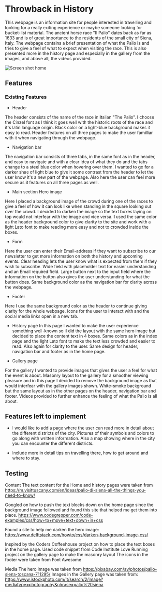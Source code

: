 # Throwback in History

This webpage is an information site for people interested in travelling and looking for a really exiting experience or maybe someone looking for bucket-list material.
The ancient horse race "Il Palio" dates back as far as 1633 and is of great importance to the residents of the small city of Siena, Italy. The webpage contains a brief presentation of what the Palio is and tries to give a feel of what to expect when visiting the race. This is also presented more in the history page and especially in the gallery from the images, and above all, the videos provided. 

![Screen shot home](/screen-shots/screen-shot-home.png.)

## Features

### Existing Features

- Header

The header consists of the name of the race in Italian "The Palio". I choose the Cinzel font as I think it goes well with the historic roots of the race and it's latin language origin. Black color on a light-blue background makes it easy to read.
Header features on all three pages to make the user familliar with it when navigating through the webpage. 



- Navigation bar

The navigation bar consists of three tabs, in the same font as in the header, and easy to navigate and with a clear idea of what they do and the tabs change to a steel blue color when hovering over them. I wanted to go for a darker shae of light blue to give it some contrast from the header to let the user know it's a new part of the webpage. Also here the user can feel more secure as it features on all three pages as well. 

- Main section Hero image

Here I placed a background image of the crowd during one of the races to give a feel of how it can look like when standing in the square looking out over the crowd. I decided to darken the image so the text boxes laying on top would not interfear with the image and vice versa. I used the same color as the header background color to give clarity to the site and work with a light Lato font to make reading more easy and not to crowded inside the boxes. 

- Form 

Here the user can enter their Email-address if they want to subscribe to our newsletter to get more information on both the history and upcoming events. 
Clear heading lets the user know what is expected from them if they wish to subscribe. Wide field with placeholder text for easier understanding and an Email required field. Large button next to the input field where the information on the button also gives the user understanding for what the button does. Same background color as the navigation bar for clarity across the webpage. 

- Footer

Here I use the same background color as the header to continue giving clarity for the whole webpage. 
Icons for the user to interact with and the social media links open in a new tab. 


- History page
In this page I wanted to make the user experience something well-known so iI did the layout with the same hero image but decided to place the content text in 4 boxes. Same colors as in the index page and the light Lato font to make the text less crowded and easier to read. Also again for clarity to the user. Same design for header, navigation bar and footer as in the home page. 

- Gallery page

For the gallery I wanted to provide images that gives the user a feel for what the event is about. Masonry layout to the gallery for a smoother viewing pleasure and in this page I decided to remove the background image as that would interfear with the gallery images shown. White-smoke background but the same layout as in the other pages on the header, navigation bar and footer. Videos provided to further enhance the feeling of what the Palio is all about.

## Features left to implement

- I would like to add a page where the user can read more in detail about the different districts of the city. Pictures of their symbols and colors to go along with written information. Also a map showing where in the city you can encounter the different districts. 

- Include more in detail tips on travelling there, how to get around and where to stay. 

## Testing



Content
The text content for the Home and history pages were taken from https://m.visittuscany.com/en/ideas/palio-di-siena-all-the-things-you-need-to-know/

Googled on how to push the text blocks down on the home page since the background image followed and found this site that helped me get them into place. 
https://www.codegrepper.com/code-examples/css/how+to+move+text+down+in+css

Found a site to help me darken the hero image: https://www.delftstack.com/howto/css/darken-background-image-css/

Inspired by the Coders Coffeehouse project on how to place the text boxes in the home page. 
Used code snippet from Code Institute Love Running project on the gallery page to make the masonry layout
The icons in the footer were taken from Font Awesome

Media
The hero image was taken from https://pixabay.com/sv/photos/palio-siena-toscana-711295/
Images in the Gallery page was taken from: https://www.istockphoto.com/it/search/2/image?mediatype=photography&phrase=palio%20siena


